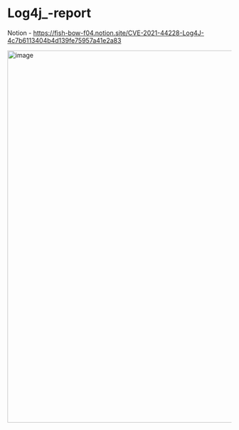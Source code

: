 # Log4j_-report

Notion - https://fish-bow-f04.notion.site/CVE-2021-44228-Log4J-4c7b6113404b4d139fe75957a41e2a83

<img width="835" alt="image" src="https://user-images.githubusercontent.com/52357235/205567242-603c9fb9-05a4-42d8-b634-bb8c43478ef6.png">
